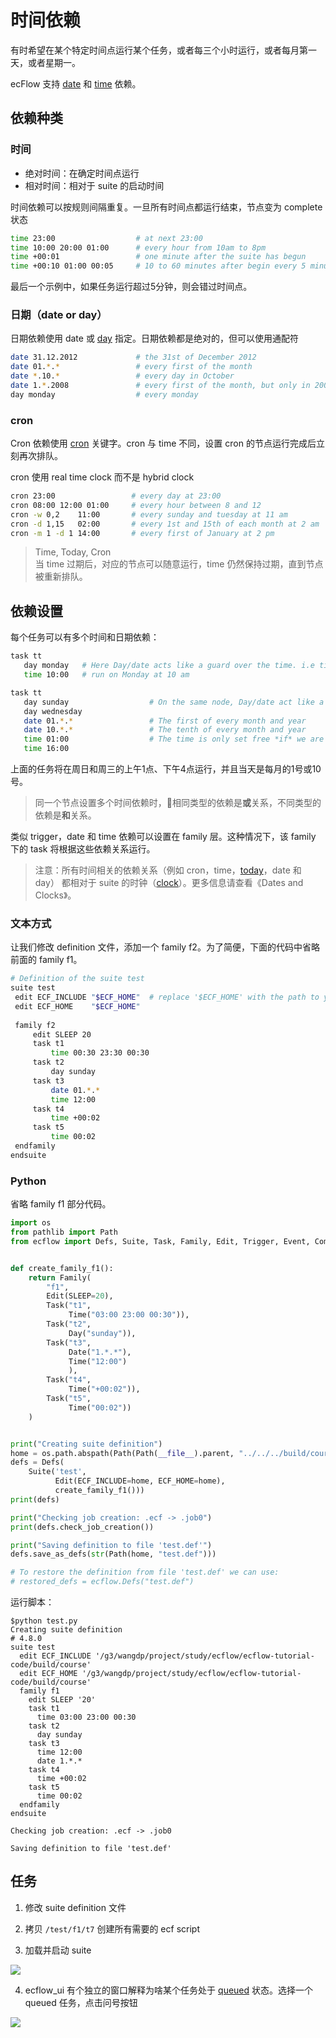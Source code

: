 # 时间依赖

有时希望在某个特定时间点运行某个任务，或者每三个小时运行，或者每月第一天，或者星期一。

ecFlow 支持 [date](https://software.ecmwf.int/wiki/display/ECFLOW/Glossary#term-date) 和 [time](https://software.ecmwf.int/wiki/display/ECFLOW/Glossary#term-time) 依赖。

## 依赖种类

### 时间

* 绝对时间：在确定时间点运行
* 相对时间：相对于 suite 的启动时间

时间依赖可以按规则间隔重复。一旦所有时间点都运行结束，节点变为 complete 状态

```bash
time 23:00                  # at next 23:00
time 10:00 20:00 01:00      # every hour from 10am to 8pm
time +00:01                 # one minute after the suite has begun
time +00:10 01:00 00:05     # 10 to 60 minutes after begin every 5 minutes
```

最后一个示例中，如果任务运行超过5分钟，则会错过时间点。

### 日期（date or day）

日期依赖使用 date 或 [day](https://software.ecmwf.int/wiki/display/ECFLOW/Glossary#term-day) 指定。日期依赖都是绝对的，但可以使用通配符

```bash
date 31.12.2012             # the 31st of December 2012
date 01.*.*                 # every first of the month
date *.10.*                 # every day in October
date 1.*.2008               # every first of the month, but only in 2008
day monday                  # every monday
```

### cron

Cron 依赖使用 [cron](https://software.ecmwf.int/wiki/display/ECFLOW/Glossary#term-cron) 关键字。cron 与 time 不同，设置 cron 的节点运行完成后立刻再次排队。

cron 使用 real time clock 而不是 hybrid clock

```bash
cron 23:00                 # every day at 23:00
cron 08:00 12:00 01:00     # every hour between 8 and 12
cron -w 0,2    11:00       # every sunday and tuesday at 11 am
cron -d 1,15   02:00       # every 1st and 15th of each month at 2 am
cron -m 1 -d 1 14:00       # every first of January at 2 pm
```

> Time, Today, Cron<br/>
  当 time 过期后，对应的节点可以随意运行，time 仍然保持过期，直到节点被重新排队。

## 依赖设置

每个任务可以有多个时间和日期依赖：

```bash
task tt
   day monday   # Here Day/date acts like a guard over the time. i.e time is not considered until Monday
   time 10:00   # run on Monday at 10 am
```

```bash
task tt
   day sunday                  # On the same node, Day/date act like a guard over the time attributes.
   day wednesday
   date 01.*.*                 # The first of every month and year
   date 10.*.*                 # The tenth of every month and year
   time 01:00                  # The time is only set free *if* we are on one of the day/dates
   time 16:00
```

上面的任务将在周日和周三的上午1点、下午4点运行，并且当天是每月的1号或10号。

> 同一个节点设置多个时间依赖时，相同类型的依赖是**或**关系，不同类型的依赖是**和**关系。

类似 trigger，date 和 time 依赖可以设置在 family 层。这种情况下，该 family 下的 task 将根据这些依赖关系运行。

> 注意：所有时间相关的依赖关系（例如 cron，time，[today](https://software.ecmwf.int/wiki/display/ECFLOW/Glossary#term-today)，date 和 day）
都相对于 suite 的时钟（[clock](https://software.ecmwf.int/wiki/display/ECFLOW/Glossary#term-clock)）。更多信息请查看《Dates and Clocks》。

### 文本方式

让我们修改 definition 文件，添加一个 family f2。为了简便，下面的代码中省略前面的 family f1。

```bash
# Definition of the suite test
suite test
 edit ECF_INCLUDE "$ECF_HOME"  # replace '$ECF_HOME' with the path to your ECF_HOME directory
 edit ECF_HOME    "$ECF_HOME"
 
 family f2
     edit SLEEP 20
     task t1
         time 00:30 23:30 00:30
     task t2
         day sunday
     task t3
         date 01.*.*
         time 12:00
     task t4
         time +00:02
     task t5
         time 00:02
 endfamily
endsuite
```

### Python

省略 family f1 部分代码。

```python
import os
from pathlib import Path
from ecflow import Defs, Suite, Task, Family, Edit, Trigger, Event, Complete, Meter, Time, Day, Date


def create_family_f1():
    return Family(
        "f1",
        Edit(SLEEP=20),
        Task("t1",
             Time("03:00 23:00 00:30")),
        Task("t2",
             Day("sunday")),
        Task("t3",
             Date("1.*.*"),
             Time("12:00")
             ),
        Task("t4",
             Time("+00:02")),
        Task("t5",
             Time("00:02"))
    )


print("Creating suite definition")
home = os.path.abspath(Path(Path(__file__).parent, "../../../build/course"))
defs = Defs(
    Suite('test',
          Edit(ECF_INCLUDE=home, ECF_HOME=home),
          create_family_f1()))
print(defs)

print("Checking job creation: .ecf -> .job0")
print(defs.check_job_creation())

print("Saving definition to file 'test.def'")
defs.save_as_defs(str(Path(home, "test.def")))

# To restore the definition from file 'test.def' we can use:
# restored_defs = ecflow.Defs("test.def")
```

运行脚本：

```
$python test.py
Creating suite definition
# 4.8.0
suite test
  edit ECF_INCLUDE '/g3/wangdp/project/study/ecflow/ecflow-tutorial-code/build/course'
  edit ECF_HOME '/g3/wangdp/project/study/ecflow/ecflow-tutorial-code/build/course'
  family f1
    edit SLEEP '20'
    task t1
      time 03:00 23:00 00:30
    task t2
      day sunday
    task t3
      time 12:00
      date 1.*.*
    task t4
      time +00:02
    task t5
      time 00:02
  endfamily
endsuite

Checking job creation: .ecf -> .job0

Saving definition to file 'test.def'
```

## 任务

1. 修改 suite definition 文件

2. 拷贝 `/test/f1/t7` 创建所有需要的 ecf script

3. 加载并启动 suite

![](./asset/add_time_dependencies.png)

4. ecflow_ui 有个独立的窗口解释为啥某个任务处于 [queued](https://software.ecmwf.int/wiki/display/ECFLOW/Glossary#term-queued) 状态。选择一个 queued 任务，点击问号按钮

![](./asset/add_time_dependencies_why.png)
